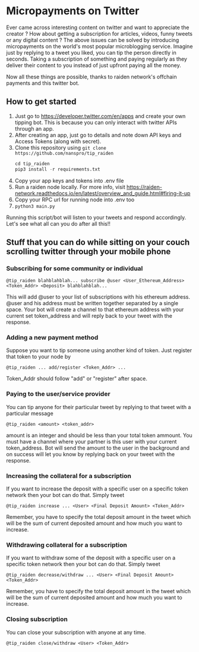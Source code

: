 # Micropayments on Twitter
Ever came across interesting content on twitter and want to appreciate the creator ? How about getting a subscription for articles, videos, funny tweets or any digital content ? 
The above issues can be solved by introducing micropayments on the world's most popular microblogging service. Imagine just by replying to a tweet you liked, you can tip the person directly in seconds. Taking a subscription of something and paying regularly as they deliver their content to you instead of just upfront paying all the money.

Now all these things are possible, thanks to raiden network's offchain payments and this twitter bot.

## How to get started
1. Just go to https://developer.twitter.com/en/apps and create your own tipping bot. This is because you can only interact with twitter APIs through an app.
2. After creating an app, just go to details and note down API keys and Access Tokens (along with secret).
3. Clone this repository using `git clone https://github.com/nanspro/tip_raiden`
    ```python
    cd tip_raiden
    pip3 install -r requirements.txt
    ```
4. Copy your app keys and tokens into .env file
5. Run a raiden node locally. For more info, visit https://raiden-network.readthedocs.io/en/latest/overview_and_guide.html#firing-it-up
6. Copy your RPC url for running node into .env too
7. `python3 main.py`

Running this script/bot will listen to your tweets and respond accordingly. Let's see what all can you do after all this!!

## Stuff that you can do while sitting on your couch scrolling twitter through your mobile phone

### Subscribing for some community or individual
```
@tip_raiden blahblahblah... subscribe @user <User_Ethereum_Address> <Token_Addr> <Deposit> blahblahblah...
```

This will add @user to your list of subscriptions with his ethereum address. @user and his address must be written together separated by a single space.
Your bot will create a channel to that ethereum address with your current set token_address and will reply back to your tweet with the response.



### Adding a new payment method
Suppose you want to tip someone using another kind of token. Just register that token to your node by
```
@tip_raiden ... add/register <Token_Addr> ...
```
Token_Addr should follow "add" or "register" after space.



### Paying to the user/service provider
You can tip anyone for their particular tweet by replying to that tweet with a particular message
```
@tip_raiden <amount> <token_addr>
```
amount is an integer and should be less than your total token ammount. You must have a channel where your partner is this user with your current token_address. Bot will send the amount to the user in the background and on success will let you know by replying back on your tweet with the response.



### Increasing the collateral for a subscription
If you want to increase the deposit with a specific user on a specific token network then your bot can do that.
Simply tweet
```
@tip_raiden increase ... <User> <Final Deposit Amount> <Token_Addr>
```

Remember, you have to specify the total deposit amount in the tweet which will be the sum of current deposited amount and how much you want to increase.



### Withdrawing collateral for a subscription
If you want to withdraw some of the deposit with a specific user on a specific token network then your bot can do that.
Simply tweet
```
@tip_raiden decrease/withdraw ... <User> <Final Deposit Amount> <Token_Addr>
```

Remember, you have to specify the total deposit amount in the tweet which will be the sum of current deposited amount and how much you want to increase.


### Closing subscription
You can close your subscription with anyone at any time.
```
@tip_raiden close/withdraw <User> <Token_Addr>
```

